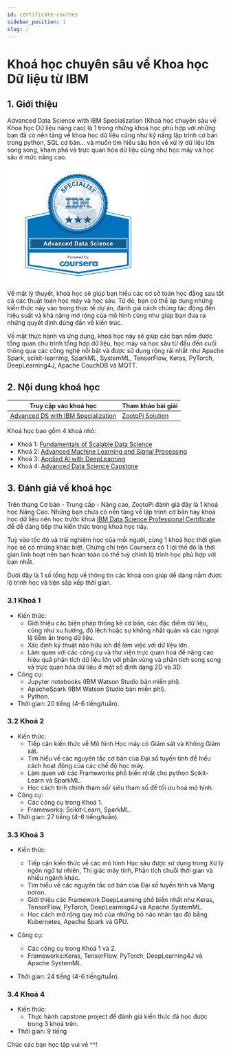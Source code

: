 ```yaml
---
id: certificate-courses
sidebar_position: 1
slug: /
---
```


# Khoá học chuyên sâu về Khoa học Dữ liệu từ IBM

## 1. Giới thiệu

Advanced Data Science with IBM Specialization (Khoá học chuyên sâu về Khoa học Dữ liệu nâng cao) là 1 trong những khoá học phù hợp với những bạn đã có nền tảng về khoa học dữ liệu cũng như kỹ năng lập trình cơ bản trong python, SQL cơ bản... và muốn tìm hiểu sâu hơn về xử lý dữ liệu lớn song song, khám phá và trực quan hóa dữ liệu cũng như học máy và học sâu ở mức nâng cao.

![IBM Specialization Certificate](./img/advanced_ds.png)

Về mặt lý thuyết, khoá học sẽ giúp bạn hiểu các cơ sở toán học đằng sau tất cả các thuật toán học máy và học sâu. Từ đó, bạn có thể áp dụng những kiến thức này vào trong thực tế dự án, đánh giá cách chúng tác động đến hiệu suất và khả năng mở rộng của mô hình cũng như giúp bạn đưa ra những quyết định đúng đắn về kiến ​​trúc.

Về mặt thực hành và ứng dụng, khoá học này sẽ giúp các bạn nắm được tổng quan chu trình tổng hợp dữ liệu, học máy và học sâu từ đầu đến cuối thông qua các công nghệ nổi bật và được sử dụng rộng rãi nhất như Apache Spark, scikit-learning, SparkML, SystemML, TensorFlow, Keras, PyTorch, DeepLearning4J, Apache CouchDB và MQTT.

## 2. Nội dung khoá học

| Truy cập vào khoá học                                                                                     | Tham khảo bài giải                                                       |
| --------------------------------------------------------------------------------------------------------- | ------------------------------------------------------------------------ |
| [Advanced DS with IBM Specialization](https://www.coursera.org/specializations/advanced-data-science-ibm) | [ZootoPi Solution](https://github.com/ZootoPi/advanced_data_science_ibm) |

Khoá học bao gồm 4 khoá nhỏ:

- Khoá 1: [Fundamentals of Scalable Data Science](https://www.coursera.org/learn/ds)
- Khoá 2: [Advanced Machine Learning and Signal Processing](https://www.coursera.org/learn/advanced-machine-learning-signal-processing)
- Khoá 3: [Applied AI with DeepLearning](https://www.coursera.org/learn/ai)
- Khoá 4: [Advanced Data Science Capstone](https://www.coursera.org/learn/advanced-data-science-capstone)

## 3. Đánh giá về khoá học

Trên thang Cơ bản - Trung cấp - Nâng cao, ZootoPi đánh giá đây là 1 khoá học Nâng Cao. Những bạn chưa có nền tảng về lập trình cơ bản hay khoa học dữ liệu nên học trước khoá [IBM Data Science Professional Certificate](https://www.coursera.org/professional-certificates/ibm-data-science) để dễ dàng tiếp thu kiến thức trong khoá học này.

Tuỳ vào tốc độ và trải nghiệm học của mỗi người, cùng 1 khoá học thời gian học sẽ có những khác biệt. Chứng chỉ trên Coursera có 1 lợi thế đó là thời gian linh hoạt nên bạn hoàn toàn có thể tuỳ chỉnh lộ trình học phù hợp với bạn nhất.

Dưới đây là 1 số tổng hợp về thông tin các khoá con giúp dễ dàng nắm được lộ trình học và tiện sắp xếp thời gian.

### 3.1 Khoá 1

- Kiến thức:
  - Giới thiệu các biện pháp thống kê cơ bản, các đặc điểm dữ liệu, cũng như xu hướng, độ lệch hoặc sự không nhất quán và các ngoại lệ tiềm ẩn trong dữ liệu.
  - Xác định kỹ thuật nào hữu ích để làm việc với dữ liệu lớn.
  - Làm quen với các công cụ và thư viện trực quan hoá để nâng cao hiệu quả phân tích dữ liệu lớn với phân vùng và phân tích song song và trực quan hóa dữ liệu ở một số định dạng 2D và 3D.
- Công cụ:
  - Jupyter notebooks (IBM Watson Studio bản miễn phí).
  - ApacheSpark (IBM Watson Studio bản miễn phí).
  - Python.
- Thời gian: 20 tiếng (4-6 tiếng/tuần).

### 3.2 Khoá 2

- Kiến thức:
  - Tiếp cận kiến thức về Mô hình Học máy có Giám sát và Không Giám sát.
  - Tìm hiểu về các nguyên tắc cơ bản của Đại số tuyến tính để hiểu cách hoạt động của các chế độ học máy.
  - Làm quen với các Frameworks phổ biến nhất cho python Scikit-Learn và SparkML.
  - Học cách tinh chỉnh tham số/ siêu tham số để tối ưu hoá mô hình.
- Công cụ:
  - Các công cụ trong Khoá 1.
  - Frameworks: Scikit-Learn, SparkML.
- Thời gian: 27 tiếng (4-6 tiếng/tuần).

### 3.3 Khoá 3

- Kiến thức:

  - Tiếp cận kiến thức về các mô hình Học sâu được sử dụng trong Xử lý ngôn ngữ tự nhiên, Thị giác máy tính, Phân tích chuỗi thời gian và nhiều ngành khác.
  - Tìm hiểu về các nguyên tắc cơ bản của Đại số tuyến tính và Mạng nơron.
  - Giới thiệu các Framework DeepLearning phổ biến nhất như Keras, TensorFlow, PyTorch, DeepLearning4J và Apache SystemML.
  - Học cách mở rộng quy mô của những bộ não nhân tạo đó bằng Kubernetes, Apache Spark và GPU.

- Công cụ:
  - Các công cụ trong Khoá 1 và 2.
  - Frameworks:Keras, TensorFlow, PyTorch, DeepLearning4J và Apache SystemML.
- Thời gian: 24 tiếng (4-6 tiếng/tuần).

### 3.4 Khoá 4

- Kiến thức:
  - Thực hành capstone project để đánh giá kiến thức đã học được trong 3 khoá trên.
- Thời gian: 9 tiếng

Chúc các bạn học tập vui vẻ ^^!
